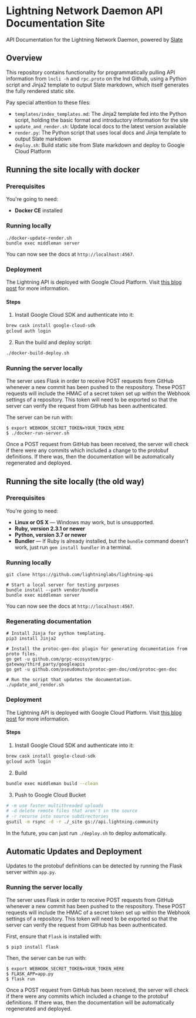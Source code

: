 # Lightning Network Daemon API Documentation Site
API Documentation for the Lightning Network Daemon, powered by
[Slate](https://github.com/lord/slate)

## Overview

This repository contains functionality for programmatically pulling API
information from `lncli -h` and `rpc.proto` on the lnd Github, using a Python
script and Jinja2 template to output Slate markdown, which itself generates the
fully rendered static site. 

Pay special attention to these files:
- `templates/index_templates.md`: The Jinja2 template fed into the Python
  script, holding the basic format and introductory information for the site
- `update_and_render.sh`: Update local docs to the latest version available
- `render.py`: The Python script that uses local docs and Jinja template to
  output Slate markdown
- `deploy.sh`: Build static site from Slate markdown and deploy to Google Cloud
  Platform

## Running the site locally with docker

### Prerequisites

You're going to need:
 - **Docker CE** installed

### Running locally

```shell
./docker-update-render.sh
bundle exec middleman server
```

You can now see the docs at `http://localhost:4567`.

### Deployment

The Lightning API is deployed with Google Cloud Platform. Visit [this blog
post](https://little418.com/2015/07/jekyll-google-cloud-storage.html) for more
information.

#### Steps

1. Install Google Cloud SDK and authenticate into it:
```bash
brew cask install google-cloud-sdk
gcloud auth login
```

2. Run the build and deploy script:
```bash
./docker-build-deploy.sh
```

### Running the server locally

The server uses Flask in order to receive POST requests from GitHub whenever a
new commit has been pushed to the respository. These POST requests will include
the HMAC of a secret token set up within the Webhook settings of a repository.
This token will need to be exported so that the server can verify the request
from GitHub has been authenticated.

The server can be run with:

```shell
$ export WEBHOOK_SECRET_TOKEN=YOUR_TOKEN_HERE
$ ./docker-run-server.sh
```

Once a POST request from GitHub has been received, the server will check if
there were any commits which included a change to the protobuf definitions. If
there was, then the documentation will be automatically regenerated and
deployed.

## Running the site locally (the old way)

### Prerequisites

You're going to need:

 - **Linux or OS X** — Windows may work, but is unsupported.
 - **Ruby, version 2.3.1 or newer**
 - **Python, version 3.7 or newer**
 - **Bundler** — If Ruby is already installed, but the `bundle` command doesn't work, just run `gem install bundler` in a terminal.

### Running locally

```shell
git clone https://github.com/lightninglabs/lightning-api

# Start a local server for testing purposes
bundle install --path vendor/bundle
bundle exec middleman server
```

You can now see the docs at `http://localhost:4567`.

### Regenerating documentation

```shell
# Install Jinja for python templating.
pip3 install Jinja2

# Install the protoc-gen-doc plugin for generating documentation from proto files.
go get -u github.com/grpc-ecosystem/grpc-gateway/third_party/googleapis
go get -u github.com/pseudomuto/protoc-gen-doc/cmd/protoc-gen-doc

# Run the script that updates the documentation.
./update_and_render.sh
```

### Deployment

The Lightning API is deployed with Google Cloud Platform. Visit [this blog
post](https://little418.com/2015/07/jekyll-google-cloud-storage.html) for more
information.

#### Steps

1. Install Google Cloud SDK and authenticate into it:
```bash
brew cask install google-cloud-sdk
gcloud auth login
```

2. Build
```bash
bundle exec middleman build --clean
```

3. Push to Google Cloud Bucket
```bash
# -m use faster multithreaded uploads
# -d delete remote files that aren't in the source
# -r recurse into source subdirectories
gsutil -m rsync -d -r ./_site gs://api.lightning.community
```

In the future, you can just run `./deploy.sh` to deploy automatically.

## Automatic Updates and Deployment

Updates to the protobuf definitions can be detected by running the Flask server
within `app.py`.

### Running the server locally

The server uses Flask in order to receive POST requests from GitHub whenever a
new commit has been pushed to the respository. These POST requests will include
the HMAC of a secret token set up within the Webhook settings of a repository.
This token will need to be exported so that the server can verify the request
from GitHub has been authenticated.

First, ensure that `Flask` is installed with:
```shell
$ pip3 install flask
```

Then, the server can be run with:

```shell
$ export WEBHOOK_SECRET_TOKEN=YOUR_TOKEN_HERE
$ FLASK_APP=app.py
$ flask run
```

Once a POST request from GitHub has been received, the server will check if
there were any commits which included a change to the protobuf definitions. If
there was, then the documentation will be automatically regenerated and
deployed.

